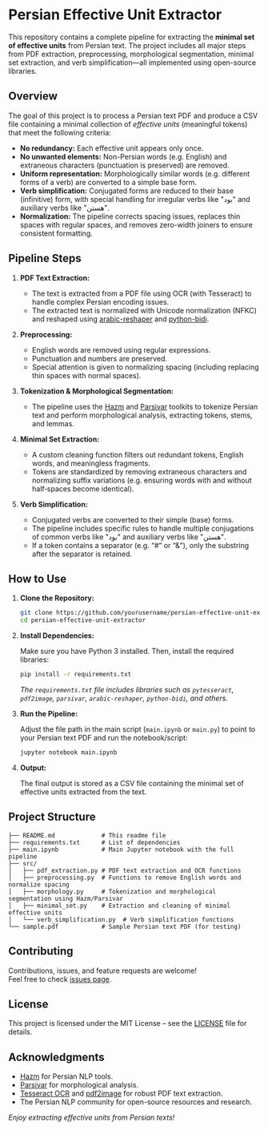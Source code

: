 # Persian Effective Unit Extractor

This repository contains a complete pipeline for extracting the **minimal set of effective units** from Persian text. The project includes all major steps from PDF extraction, preprocessing, morphological segmentation, minimal set extraction, and verb simplification—all implemented using open-source libraries.


## Overview

The goal of this project is to process a Persian text PDF and produce a CSV file containing a minimal collection of *effective units* (meaningful tokens) that meet the following criteria:

- **No redundancy:** Each effective unit appears only once.
- **No unwanted elements:** Non-Persian words (e.g. English) and extraneous characters (punctuation is preserved) are removed.
- **Uniform representation:** Morphologically similar words (e.g. different forms of a verb) are converted to a simple base form.
- **Verb simplification:** Conjugated forms are reduced to their base (infinitive) form, with special handling for irregular verbs like "بود" and auxiliary verbs like "هستن".
- **Normalization:** The pipeline corrects spacing issues, replaces thin spaces with regular spaces, and removes zero-width joiners to ensure consistent formatting.


## Pipeline Steps

1. **PDF Text Extraction:**  
   - The text is extracted from a PDF file using OCR (with Tesseract) to handle complex Persian encoding issues.
   - The extracted text is normalized with Unicode normalization (NFKC) and reshaped using [arabic-reshaper](https://github.com/mpcabd/arabic-reshaper) and [python-bidi](https://github.com/miurahr/pybidirectional).

2. **Preprocessing:**  
   - English words are removed using regular expressions.
   - Punctuation and numbers are preserved.
   - Special attention is given to normalizing spacing (including replacing thin spaces with normal spaces).

3. **Tokenization & Morphological Segmentation:**  
   - The pipeline uses the [Hazm](https://github.com/sobhe/hazm) and [Parsivar](https://github.com/ICTRC/Parsivar) toolkits to tokenize Persian text and perform morphological analysis, extracting tokens, stems, and lemmas.

4. **Minimal Set Extraction:**  
   - A custom cleaning function filters out redundant tokens, English words, and meaningless fragments.
   - Tokens are standardized by removing extraneous characters and normalizing suffix variations (e.g. ensuring words with and without half‑spaces become identical).

5. **Verb Simplification:**  
   - Conjugated verbs are converted to their simple (base) forms.
   - The pipeline includes specific rules to handle multiple conjugations of common verbs like "بود" and auxiliary verbs like "هستن".
   - If a token contains a separator (e.g. “#” or “&”), only the substring after the separator is retained.

## How to Use

1. **Clone the Repository:**

   ```bash
   git clone https://github.com/yourusername/persian-effective-unit-extractor.git
   cd persian-effective-unit-extractor
   ```

2. **Install Dependencies:**

   Make sure you have Python 3 installed. Then, install the required libraries:

   ```bash
   pip install -r requirements.txt
   ```

   *The `requirements.txt` file includes libraries such as `pytesseract`, `pdf2image`, `parsivar`, `arabic-reshaper`, `python-bidi`, and others.*

3. **Run the Pipeline:**

   Adjust the file path in the main script (`main.ipynb` or `main.py`) to point to your Persian text PDF and run the notebook/script:

   ```bash
   jupyter notebook main.ipynb
   ```

4. **Output:**

   The final output is stored as a CSV file containing the minimal set of effective units extracted from the text.


## Project Structure

```
├── README.md             # This readme file
├── requirements.txt      # List of dependencies
├── main.ipynb            # Main Jupyter notebook with the full pipeline
├── src/
│   ├── pdf_extraction.py # PDF text extraction and OCR functions
│   ├── preprocessing.py  # Functions to remove English words and normalize spacing
│   ├── morphology.py     # Tokenization and morphological segmentation using Hazm/Parsivar
│   ├── minimal_set.py    # Extraction and cleaning of minimal effective units
│   └── verb_simplification.py  # Verb simplification functions
└── sample.pdf            # Sample Persian text PDF (for testing)
```


## Contributing

Contributions, issues, and feature requests are welcome!  
Feel free to check [issues page](https://github.com/yourusername/persian-effective-unit-extractor/issues).


## License

This project is licensed under the MIT License – see the [LICENSE](LICENSE) file for details.


## Acknowledgments

- [Hazm](https://github.com/sobhe/hazm) for Persian NLP tools.
- [Parsivar](https://github.com/ICTRC/Parsivar) for morphological analysis.
- [Tesseract OCR](https://github.com/tesseract-ocr/tesseract) and [pdf2image](https://github.com/Belval/pdf2image) for robust PDF text extraction.
- The Persian NLP community for open-source resources and research.



*Enjoy extracting effective units from Persian texts!*
